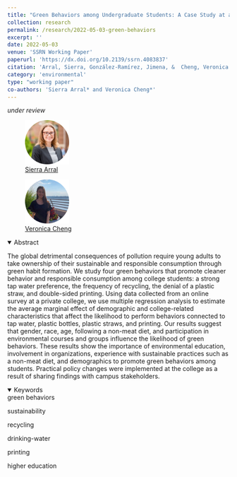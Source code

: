 ```yaml
---
title: "Green Behaviors among Undergraduate Students: A Case Study at a Private College in New York City"
collection: research
permalink: /research/2022-05-03-green-behaviors
excerpt: ''
date: 2022-05-03
venue: 'SSRN Working Paper'
paperurl: 'https://dx.doi.org/10.2139/ssrn.4083837'
citation: 'Arral, Sierra, González-Ramírez, Jimena, &  Cheng, Veronica (2022). &quot;Green Behaviors among Undergraduate Students: A Case Study at a Private College in New York City.&quot; <i>SSRN Working Paper</i>.'
category: 'environmental'
type: "working paper"
co-authors: 'Sierra Arral* and Veronica Cheng*'
---
```


<i>under review</i>

<body>
<div class="image-container">
        <figure>
            <img src="/images/co-authors/sierra_arral.png" alt="Image 2" width="100" height="auto">
            <figcaption><a href="https://www.linkedin.com/in/sierra-arral/" target="_blank">Sierra Arral</a></figcaption>
        </figure>
        <figure>
            <img src="/images/co-authors/veronica_cheng.png" alt="Image 1" width="100" height="auto">
            <figcaption><a href="https://www.linkedin.com/in/veronica-cheng/" target="_blank">Veronica Cheng</a></figcaption>
        </figure>
        <!-- Add more images as needed -->
    </div>
</body>


<details open>
<summary>
Abstract
</summary>

<p>
The global detrimental consequences of pollution require young adults to take ownership of their sustainable and responsible consumption through green habit formation. We study four green behaviors that promote cleaner behavior and responsible consumption among college students: a strong tap water preference, the frequency of recycling, the denial of a plastic straw, and double-sided printing. Using data collected from an online survey at a private college, we use multiple regression analysis to estimate the average marginal effect of demographic and college-related characteristics that affect the likelihood to perform behaviors connected to tap water, plastic bottles, plastic straws, and printing. Our results suggest that gender, race, age, following a non-meat diet, and participation in environmental courses and groups influence the likelihood of green behaviors. These results show the importance of environmental education, involvement in organizations, experience with sustainable practices such as a non-meat diet, and demographics to promote green behaviors among students. Practical policy changes were implemented at the college as a result of sharing findings with campus stakeholders.
</p>

</details>

<details open>
<summary>
Keywords
</summary>
green behaviors<br>

sustainability <br>

recycling <br>

drinking-water <br>

printing <br>

higher education <br>

<br>

</details>

